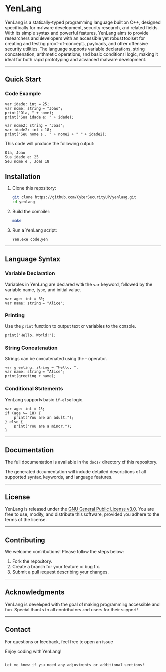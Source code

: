# YenLang

YenLang is a statically-typed programming language built on C++, designed specifically for malware development, security research, and related fields. With its simple syntax and powerful features, YenLang aims to provide researchers and developers with an accessible yet robust toolset for creating and testing proof-of-concepts, payloads, and other offensive security utilities. The language supports variable declarations, string concatenation, arithmetic operations, and basic conditional logic, making it ideal for both rapid prototyping and advanced malware development.

---

## Quick Start

### Code Example

```yen
var idade: int = 25;
var nome: string = "Joao";
print("Ola, " + nome);
print("Sua idade e: " + idade);

var nome2: string = "Joas";
var idade2: int = 18;
print("Seu nome e , " + nome2 + " " + idade2);
```

This code will produce the following output:

```
Ola, Joao
Sua idade e: 25
Seu nome e , Joas 18
```

## Installation

1. Clone this repository:
   ```bash
   git clone https://github.com/CyberSecurityUP/yenlang.git
   cd yenlang
   ```

2. Build the compiler:
   ```bash
   make
   ```

3. Run a YenLang script:
   ```bash
   Yen.exe code.yen
   ```

---

## Language Syntax

### Variable Declaration
Variables in YenLang are declared with the `var` keyword, followed by the variable name, type, and initial value.

```yen
var age: int = 30;
var name: string = "Alice";
```

### Printing
Use the `print` function to output text or variables to the console.

```yen
print("Hello, World!");
```

### String Concatenation
Strings can be concatenated using the `+` operator.

```yen
var greeting: string = "Hello, ";
var name: string = "Alice";
print(greeting + name);
```

### Conditional Statements
YenLang supports basic `if-else` logic.

```yen
var age: int = 18;
if (age >= 18) {
    print("You are an adult.");
} else {
    print("You are a minor.");
}
```

---

## Documentation

The full documentation is available in the `docs/` directory of this repository.

The generated documentation will include detailed descriptions of all supported syntax, keywords, and language features.

---

## License

YenLang is released under the [GNU General Public License v3.0](https://www.gnu.org/licenses/gpl-3.0.en.html). You are free to use, modify, and distribute this software, provided you adhere to the terms of the license.

---

## Contributing

We welcome contributions! Please follow the steps below:

1. Fork the repository.
2. Create a branch for your feature or bug fix.
3. Submit a pull request describing your changes.

---

## Acknowledgments

YenLang is developed with the goal of making programming accessible and fun. Special thanks to all contributors and users for their support!

---

## Contact

For questions or feedback, feel free to open an issue

Enjoy coding with YenLang!
```

Let me know if you need any adjustments or additional sections!
